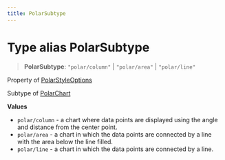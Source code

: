```yaml
---
title: PolarSubtype
---
```


# Type alias PolarSubtype

> **PolarSubtype**: `"polar/column"` \| `"polar/area"` \| `"polar/line"`

Property of [PolarStyleOptions](../interfaces/interface.PolarStyleOptions.md)

Subtype of [PolarChart](../functions/function.PolarChart.md)

**Values**

- `polar/column` - a chart where data points are displayed using the angle and distance from the center point.
- `polar/area` - a chart in which the data points are connected by a line with the area below the line filled.
- `polar/line` -  a chart in which the data points are connected by a line.
